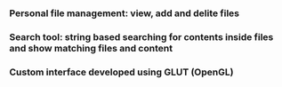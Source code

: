### Personal file management: view, add and delite files
### Search tool: string based searching for contents inside files and show matching files and content
### Custom interface developed using GLUT (OpenGL)
